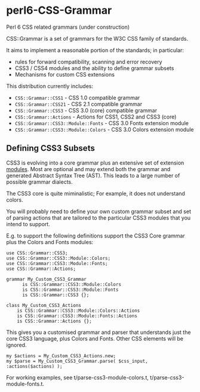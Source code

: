 perl6-CSS-Grammar
=================

Perl 6 CSS related grammars (under construction)

CSS::Grammar is a set of grammars for the W3C CSS family of standards.

It aims to implement a reasonable portion of the standards; in particular:

- rules for forward compatibility, scanning and error recovery
- CSS3 / CSS4 modules and the ability to define grammar subsets
- Mechanisms for custom CSS extensions

This distribution currently includes:

- `CSS::Grammar::CSS1`  - CSS 1.0 compatible grammar
- `CSS::Grammar::CSS21` - CSS 2.1 compatible grammar
- `CSS::Grammar::CSS3`  - CSS 3.0 (core) compatible grammar
- `CSS::Grammar::Actions`  - Actions for CSS1, CSS2 and CSS3 (core)
- `CSS::Grammar::CSS3::Module::Fonts` - CSS 3.0 Fonts extension module
- `CSS::Grammar::CSS3::Module::Colors` - CSS 3.0 Colors extension module

Defining CSS3 Subsets
---------------------
CSS3 is evolving into a core grammar plus an extensive set of extension
[modules](http://www.css3.info/modules/). Most are optional and may extend
both the grammar and generated Abstract Syntax Tree (AST). This leads to a
large number of possible grammar dialects.

The CSS3 core is quite miminalistic; For example, it does not understand colors.

You will probably need to define your own custom grammar subset and
set of parsing actions that are tailored to the particular CSS3 modules that
you intend to support.

E.g. to support the following definitions support the CSS3 Core grammar
plus the Colors and Fonts modules:

    use CSS::Grammar::CSS3;
    use CSS::Grammar::CSS3::Module::Colors;
    use CSS::Grammar::CSS3::Module::Fonts;
    use CSS::Grammar::Actions;

    grammar My_Custom_CSS3_Grammar
          is CSS::Grammar::CSS3::Module::Colors
          is CSS::Grammar::CSS3::Module::Fonts
          is CSS::Grammar::CSS3 {};

    class My_Custom_CSS3_Actions
        is CSS::Grammar::CSS3::Module::Colors::Actions
        is CSS::Grammar::CSS3::Module::Fonts::Actions
        is CSS::Grammar::Actions {};

This gives you a customised grammar and parser that understands just the
core CSS3 language, plus Colors and Fonts. Other CSS elements will be
ignored.

    my $actions = My_Custom_CSS3_Actions.new;
    my $parse = My_Custom_CSS3_Grammar.parse( $css_input, :actions($actions) );

For working examples, see t/parse-css3-module-colors.t, t/parse-css3-module-fonts.t.


